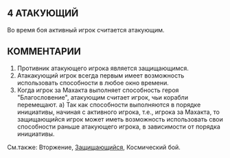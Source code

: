 4 АТАКУЮЩИЙ
---

Во время боя активный игрок считается атакующим.

КОММЕНТАРИИ
---
1) Противник атакующего игрока является защищающимся.
2) Атакакующий игрок всегда первым имеет возможность использовать способности в любое окно времени.
3) Когда игрок за Махакта выполняет способность героя "Благословение", атакующим считает игрок, чьи корабли перемещают.
   а) Так как способности выполняются в порядке инициативы, начиная с активного игрока, т.е., игрока за Махакта, то защищающийся игрок может иметь возможность использовать свои способности раньше атакующего игрока, в зависимости от порядка инициативы.


См.также: Вторжение, [Защищающийся](defender.md), Космический бой.
